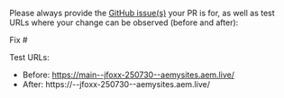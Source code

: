 Please always provide the [GitHub issue(s)](../issues) your PR is for, as well as test URLs where your change can be observed (before and after):

Fix #<gh-issue-id>

Test URLs:
- Before: https://main--jfoxx-250730--aemysites.aem.live/
- After: https://<branch>--jfoxx-250730--aemysites.aem.live/

